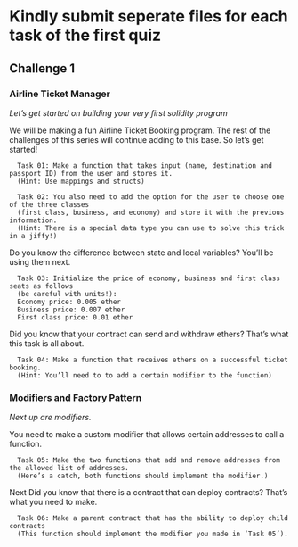 # Kindly submit seperate files for each task of the first quiz

## Challenge 1

### Airline Ticket Manager
_Let’s get started on building your very first solidity program_

We will be making a fun Airline Ticket Booking program. The rest of the challenges of this series will continue adding to this base. So let’s get started!
```
  Task 01: Make a function that takes input (name, destination and passport ID) from the user and stores it. 
  (Hint: Use mappings and structs)
```

```  
  Task 02: You also need to add the option for the user to choose one of the three classes 
  (first class, business, and economy) and store it with the previous information.  
  (Hint: There is a special data type you can use to solve this trick in a jiffy!)
```

  Do you know the difference between state and local variables? You’ll be using them next. 
```
  Task 03: Initialize the price of economy, business and first class seats as follows 
  (be careful with units!):
  Economy price: 0.005 ether
  Business price: 0.007 ether
  First class price: 0.01 ether
```

  Did you know that your contract can send and withdraw ethers? That’s what this task is all about. 
```
  Task 04: Make a function that receives ethers on a successful ticket booking. 
  (Hint: You’ll need to to add a certain modifier to the function)
```

### Modifiers and Factory Pattern
_Next up are modifiers._

  You need to make a custom modifier that allows certain addresses to call a function. 
```
  Task 05: Make the two functions that add and remove addresses from the allowed list of addresses. 
  (Here’s a catch, both functions should implement the modifier.)
```

  Next Did you know that there is a contract that can deploy contracts? That’s what you need to make.
```
  Task 06: Make a parent contract that has the ability to deploy child contracts 
  (This function should implement the modifier you made in ‘Task 05’).
```
